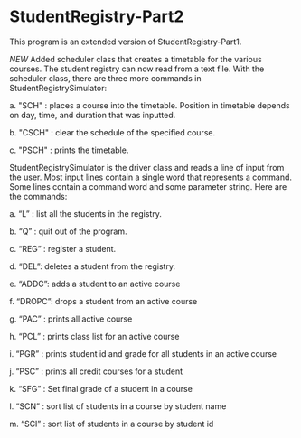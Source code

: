 # StudentRegistry-Part2
This program is an extended version of StudentRegistry-Part1.

*NEW* Added scheduler class that creates a timetable for the various courses. The student registry can now read from a text file. With the scheduler class, there are three more commands in StudentRegistrySimulator:

a. "SCH" : places a course into the timetable. Position in timetable depends on day, time, and duration that was inputted.

b. "CSCH" : clear the schedule of the specified course.

c. "PSCH" : prints the timetable.

StudentRegistrySimulator is the driver class and reads a line of input from the user. Most input lines contain a single word that represents a command. Some lines contain a command word and some parameter string. Here are the commands:

a. “L” : list all the students in the registry.

b. “Q” : quit out of the program.

c. “REG” : register a student.

d. “DEL”: deletes a student from the registry.

e. “ADDC”: adds a student to an active course

f. “DROPC”: drops a student from an active course

g. “PAC” : prints all active course

h. “PCL” : prints class list for an active course

i. “PGR” : prints student id and grade for all students in an active course

j. “PSC” : prints all credit courses for a student

k. “SFG” : Set final grade of a student in a course

l. “SCN” : sort list of students in a course by student name

m. “SCI” : sort list of students in a course by student id
